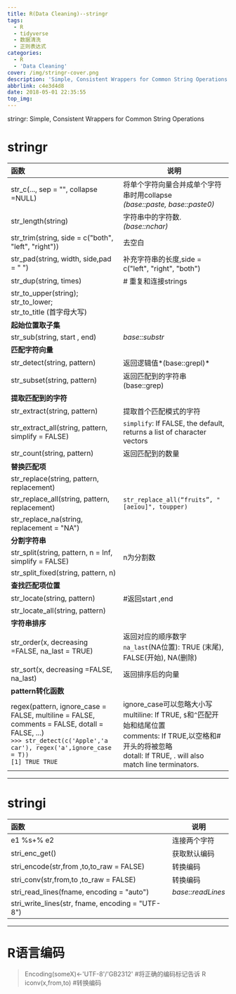 ```yaml
---
title: R(Data Cleaning)--stringr
tags:
  - R
  - tidyverse
  - 数据清洗
  - 正则表达式
categories:
  - R
  - 'Data Cleaning'
cover: /img/stringr-cover.png
description: 'Simple, Consistent Wrappers for Common String Operations'
abbrlink: c4e3d4d8
date: 2018-05-01 22:35:55
top_img:
---
```



stringr: Simple, Consistent Wrappers for Common String Operations

<!-- more -->

# stringr

函数|说明
:---|---
str_c(..., sep = "", collapse =NULL)|将单个字符向量合并成单个字符串时用collapse<br>*(base::paste, base::paste0)*
str_length(string) |字符串中的字符数.*(base::nchar)*
str_trim(string, side = c("both", "left", "right"))|去空白
str_pad(string, width, side,pad = " ")|补充字符串的长度,side = c("left", "right", "both")
str_dup(string, times)|# 重复和连接strings
str_to_upper(string); <br>str_to_lower; <br>str_to_title (首字母大写)|
**起始位置取子集**|
str_sub(string, start , end)| *base::substr*
**匹配字符向量**|
str_detect(string, pattern)|   返回逻辑值*(base::grepl)*
str_subset(string, pattern)|  返回匹配到的字符串(base::grep)
**提取匹配到的字符**|
str_extract(string, pattern)|提取首个匹配模式的字符
str_extract_all(string, pattern, simplify = FALSE)|`simplify`: If FALSE, the default, returns a list of character vectors
str_count(string, pattern)|返回匹配到的数量
**替换匹配项**|
str_replace(string, pattern, replacement)|
str_replace_all(string, pattern, replacement)|`str_replace_all(“fruits”, "[aeiou]", toupper)`
str_replace_na(string, replacement = "NA")|
**分割字符串**|
str_split(string, pattern, n = Inf, simplify = FALSE)|n为分割数
str_split_fixed(string, pattern, n)|
**查找匹配项位置**|
str_locate(string, pattern)| #返回start ,end
str_locate_all(string, pattern)|
**字符串排序**|
str_order(x, decreasing =FALSE, na_last = TRUE)|  返回对应的顺序数字<br>`na_last`(NA位置): TRUE (末尾), FALSE(开始), NA(删除) 
str_sort(x, decreasing =FALSE, na_last)|返回排序后的向量
**pattern转化函数**|
regex(pattern, ignore\_case = FALSE, multiline = FALSE, comments = FALSE, dotall = FALSE, ...) <br>`>>> str_detect(c('Apple','a car'), regex('a',ignore_case = T))`<br>`[1] TRUE TRUE` |ignore\_case可以忽略大小写<br>multiline: If TRUE, `$`和`^`匹配开始和结尾位置<br>comments: If TRUE,以空格和#开头的将被忽略<br>dotall: If TRUE, . will also match line terminators.



----------

# stringi

函数|说明
:---|---
e1 %s+% e2| 连接两个字符
stri_enc_get()|获取默认编码
stri_encode(str,from ,to,to_raw = FALSE)|转换编码
stri_conv(str,from,to ,to_raw = FALSE)| 转换编码
stri_read_lines(fname, encoding = "auto")|*base::readLines*
stri_write_lines(str, fname, encoding = "UTF-8")|

----------

# R语言编码

> Encoding(someX)<-'UTF-8'/'GB2312'  #将正确的编码标记告诉 R 
> iconv(x,from,to)   #转换编码



